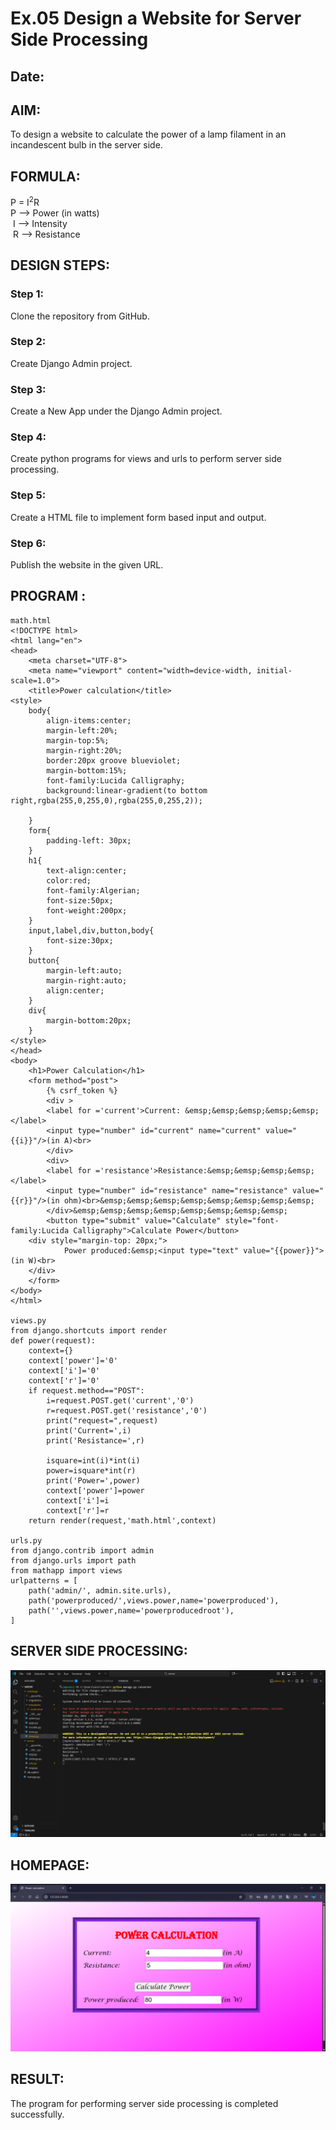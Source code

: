 # Ex.05 Design a Website for Server Side Processing
## Date:

## AIM:
 To design a website to calculate the power of a lamp filament in an incandescent bulb in the server side. 


## FORMULA:
P = I<sup>2</sup>R
<br> P --> Power (in watts)
<br> I --> Intensity
<br> R --> Resistance

## DESIGN STEPS:

### Step 1:
Clone the repository from GitHub.

### Step 2:
Create Django Admin project.

### Step 3:
Create a New App under the Django Admin project.

### Step 4:
Create python programs for views and urls to perform server side processing.

### Step 5:
Create a HTML file to implement form based input and output.

### Step 6:
Publish the website in the given URL.

## PROGRAM :
```
math.html
<!DOCTYPE html>
<html lang="en">
<head>
    <meta charset="UTF-8">
    <meta name="viewport" content="width=device-width, initial-scale=1.0">
    <title>Power calculation</title>
<style>
    body{
        align-items:center;
        margin-left:20%;
        margin-top:5%;
        margin-right:20%;
        border:20px groove blueviolet;
        margin-bottom:15%;
        font-family:Lucida Calligraphy;
        background:linear-gradient(to bottom right,rgba(255,0,255,0),rgba(255,0,255,2));
        
    }  
    form{
        padding-left: 30px;
    }  
    h1{
        text-align:center;
        color:red;
        font-family:Algerian;
        font-size:50px;
        font-weight:200px;
    }   
    input,label,div,button,body{
        font-size:30px;
    }  
    button{
        margin-left:auto;
        margin-right:auto;
        align:center;
    }  
    div{
        margin-bottom:20px;
    }                                
</style>
</head>
<body>
    <h1>Power Calculation</h1>
    <form method="post">
        {% csrf_token %}
        <div >
        <label for ='current'>Current: &emsp;&emsp;&emsp;&emsp;&emsp;</label>
        <input type="number" id="current" name="current" value="{{i}}"/>(in A)<br>
        </div>
        <div>
        <label for ='resistance'>Resistance:&emsp;&emsp;&emsp;&emsp;</label>
        <input type="number" id="resistance" name="resistance" value="{{r}}"/>(in ohm)<br>&emsp;&emsp;&emsp;&emsp;&emsp;&emsp;&emsp;&emsp;
        </div>&emsp;&emsp;&emsp;&emsp;&emsp;&emsp;&emsp;&emsp;
        <button type="submit" value="Calculate" style="font-family:Lucida Calligraphy">Calculate Power</button>
    <div style="margin-top: 20px;">
            Power produced:&emsp;<input type="text" value="{{power}}">(in W)<br>
    </div>
    </form>
</body>
</html>

views.py
from django.shortcuts import render
def power(request):
    context={}
    context['power']='0'
    context['i']='0'
    context['r']='0'
    if request.method=="POST":
        i=request.POST.get('current','0')
        r=request.POST.get('resistance','0')
        print("request=",request)
        print('Current=',i)
        print('Resistance=',r)
        
        isquare=int(i)*int(i) 
        power=isquare*int(r)
        print('Power=',power)
        context['power']=power
        context['i']=i
        context['r']=r
    return render(request,'math.html',context)

urls.py
from django.contrib import admin
from django.urls import path
from mathapp import views
urlpatterns = [
    path('admin/', admin.site.urls),
    path('powerproduced/',views.power,name='powerproduced'),
    path('',views.power,name='powerproducedroot'),
]

```

## SERVER SIDE PROCESSING:
![alt text](<Screenshot 2025-10-16 153714.png>)

## HOMEPAGE:
![alt text](<Screenshot 2025-10-16 154059.png>)

## RESULT:
The program for performing server side processing is completed successfully.

